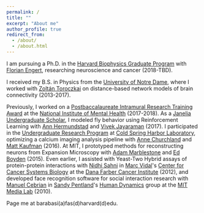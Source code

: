 ```yaml
---
permalink: /
title: ""
excerpt: "About me"
author_profile: true
redirect_from: 
  - /about/
  - /about.html
---
```

I am pursuing a Ph.D. in the [Harvard Biophysics Graduate Program](https://biophysics.fas.harvard.edu/) with [Florian Engert](https://www.engertlab.org/), researching neuroscience and cancer (2018-TBD). 

I received my B.S. in Physics from the [University of Notre Dame](https://physics.nd.edu/), where I worked with [Zoltán Toroczkai](http://obelix.phys.nd.edu/) on distance-based network models of brain connectivity (2013-2017).

Previously, I worked on a [Postbaccalaureate Intramural Research Training Award](https://www.training.nih.gov/programs/postbac_irta) at the [National Institute of Mental Health](https://www.nimh.nih.gov/index.shtml) (2017-2018). As a [Janelia Undergraduate Scholar](https://www.janelia.org/you-janelia/students-postdocs/undergraduate-scholars-program), I modeled fly behavior using Reinforcement Learning with [Ann Hermundstad](https://www.janelia.org/lab/hermundstad-lab) and [Vivek Jayaraman](https://www.janelia.org/lab/jayaraman-lab) (2017). I participated in the [Undergraduate Research Program](https://www.cshl.edu/education/undergraduate-research-program/) at [Cold Spring Harbor Laboratory](https://www.cshl.edu/), optimizing a calcium imaging analysis pipeline with [Anne Churchland](http://churchlandlab.labsites.cshl.edu/) and [Matt Kaufman](https://sites.google.com/site/antimatt/) (2016). At MIT, I prototyped methods for reconstructing neurons from Expansion Microscopy with [Adam Marblestone](http://web.mit.edu/amarbles/www/index.html) and [Ed Boyden](http://syntheticneurobiology.org/) (2015). Even earlier, I assisted with Yeast-Two Hybrid assays of protein-protein interactions with [Nidhi Sahni](https://faculty.mdanderson.org/profiles/nidhi_sahni.html) in [Marc Vidal](https://www.dfhcc.harvard.edu/insider/member-detail/member/marc-vidal-phd/)'s [Center for Cancer Systems Biology](https://ccsb.dana-farber.org/) at the [Dana Farber Cancer Institute](https://www.dana-farber.org/) (2012), and developed face recognition software for social interaction research with [Manuel Cebrian](https://www.media.mit.edu/people/cebrian/overview/) in [Sandy Pentland](https://www.media.mit.edu/people/sandy/overview/)'s [Human Dynamics](https://www.media.mit.edu/groups/human-dynamics/overview/) group at the [MIT Media Lab](https://www.media.mit.edu/) (2010). 

Page me at barabasi(a)fas(d)harvard(d)edu.
